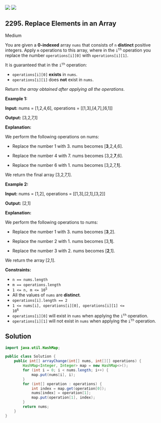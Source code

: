 [![](https://img.shields.io/github/stars/javadev/LeetCode-in-Java?label=Stars&style=flat-square)](https://github.com/javadev/LeetCode-in-Java)
[![](https://img.shields.io/github/forks/javadev/LeetCode-in-Java?label=Fork%20me%20on%20GitHub%20&style=flat-square)](https://github.com/javadev/LeetCode-in-Java/fork)

## 2295\. Replace Elements in an Array

Medium

You are given a **0-indexed** array `nums` that consists of `n` **distinct** positive integers. Apply `m` operations to this array, where in the <code>i<sup>th</sup></code> operation you replace the number `operations[i][0]` with `operations[i][1]`.

It is guaranteed that in the <code>i<sup>th</sup></code> operation:

*   `operations[i][0]` **exists** in `nums`.
*   `operations[i][1]` does **not** exist in `nums`.

Return _the array obtained after applying all the operations_.

**Example 1:**

**Input:** nums = [1,2,4,6], operations = \[\[1,3],[4,7],[6,1]]

**Output:** [3,2,7,1]

**Explanation:**

We perform the following operations on nums: 

- Replace the number 1 with 3. nums becomes [**3**,2,4,6]. 

- Replace the number 4 with 7. nums becomes [3,2,**7**,6]. 

- Replace the number 6 with 1. nums becomes [3,2,7,**1**]. 

We return the final array [3,2,7,1]. 

**Example 2:**

**Input:** nums = [1,2], operations = \[\[1,3],[2,1],[3,2]]

**Output:** [2,1]

**Explanation:**

We perform the following operations to nums: 

- Replace the number 1 with 3. nums becomes [**3**,2]. 
 
- Replace the number 2 with 1. nums becomes [3,**1**]. 

- Replace the number 3 with 2. nums becomes [**2**,1]. 

We return the array [2,1]. 

**Constraints:**

*   `n == nums.length`
*   `m == operations.length`
*   <code>1 <= n, m <= 10<sup>5</sup></code>
*   All the values of `nums` are **distinct**.
*   `operations[i].length == 2`
*   <code>1 <= nums[i], operations[i][0], operations[i][1] <= 10<sup>6</sup></code>
*   `operations[i][0]` will exist in `nums` when applying the <code>i<sup>th</sup></code> operation.
*   `operations[i][1]` will not exist in `nums` when applying the <code>i<sup>th</sup></code> operation.

## Solution

```java
import java.util.HashMap;

public class Solution {
    public int[] arrayChange(int[] nums, int[][] operations) {
        HashMap<Integer, Integer> map = new HashMap<>();
        for (int i = 0; i < nums.length; i++) {
            map.put(nums[i], i);
        }
        for (int[] operation : operations) {
            int index = map.get(operation[0]);
            nums[index] = operation[1];
            map.put(operation[1], index);
        }
        return nums;
    }
}
```